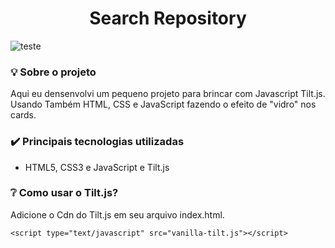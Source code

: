 <h1 align="center">Search Repository </h1>

![teste](assets/search.gif)

### :bulb:	Sobre o projeto
<p>Aqui eu densenvolvi um pequeno projeto para brincar com Javascript Tilt.js. Usando Também HTML, CSS e JavaScript fazendo o efeito de "vidro" nos cards.</p>

### :heavy_check_mark: Principais tecnologias utilizadas

* HTML5, CSS3 e JavaScript e Tilt.js



### :grey_question: Como usar o Tilt.js?

Adicione o Cdn do Tilt.js em seu arquivo index.html.

```
<script type="text/javascript" src="vanilla-tilt.js"></script>
```

